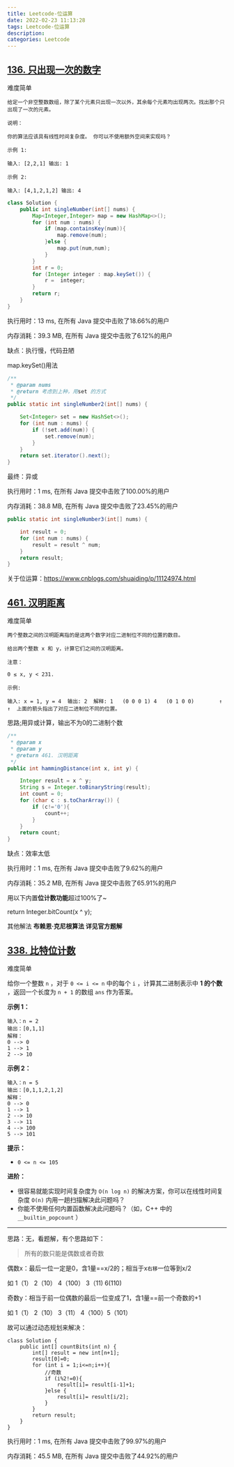 ```yaml
---
title: Leetcode-位运算
date: 2022-02-23 11:13:28
tags: Leetcode-位运算
description:
categories: Leetcode
---
```

## [136. 只出现一次的数字](https://leetcode-cn.com/problems/single-number/)

难度简单

```text
给定一个非空整数数组，除了某个元素只出现一次以外，其余每个元素均出现两次。找出那个只出现了一次的元素。

说明：

你的算法应该具有线性时间复杂度。 你可以不使用额外空间来实现吗？

示例 1:

输入: [2,2,1] 输出: 1 

示例 2:

输入: [4,1,2,1,2] 输出: 4

```



```java
class Solution {
    public int singleNumber(int[] nums) {
        Map<Integer,Integer> map = new HashMap<>();
        for (int num : nums) {
            if (map.containsKey(num)){
                map.remove(num);
            }else {
                map.put(num,num);
            }
        }
        int r = 0;
        for (Integer integer : map.keySet()) {
            r =  integer;
        }
        return r;
    }
}
```



执行用时：13 ms, 在所有 Java 提交中击败了18.66%的用户

内存消耗：39.3 MB, 在所有 Java 提交中击败了6.12%的用户



缺点：执行慢，代码丑陋

map.keySet()用法

```java
/**
 * @param nums
 * @return 考虑到上种，用set 的方式
 */
public static int singleNumber2(int[] nums) {

    Set<Integer> set = new HashSet<>();
    for (int num : nums) {
        if (!set.add(num)) {
            set.remove(num);
        }
    }
    return set.iterator().next();
}
```



最终：异或

执行用时：1 ms, 在所有 Java 提交中击败了100.00%的用户

内存消耗：38.8 MB, 在所有 Java 提交中击败了23.45%的用户

```java
public static int singleNumber3(int[] nums) {

    int result = 0;
    for (int num : nums) {
        result = result ^ num;
    }
    return result;
}
```



关于位运算：https://www.cnblogs.com/shuaiding/p/11124974.html





## [461. 汉明距离](https://leetcode-cn.com/problems/hamming-distance/)

难度简单

```text
两个整数之间的汉明距离指的是这两个数字对应二进制位不同的位置的数目。

给出两个整数 x 和 y，计算它们之间的汉明距离。

注意：

0 ≤ x, y < 231.

示例:

输入: x = 1, y = 4  输出: 2  解释: 1   (0 0 0 1) 4   (0 1 0 0)        ↑   ↑  上面的箭头指出了对应二进制位不同的位置。

```



思路;用异或计算，输出不为0的二进制个数

```java
/**
 * @param x
 * @param y
 * @return 461. 汉明距离
 */
public int hammingDistance(int x, int y) {

    Integer result = x ^ y;
    String s = Integer.toBinaryString(result);
    int count = 0;
    for (char c : s.toCharArray()) {
        if (c!='0'){
            count++;
        }
    }
    return count;
}
```



缺点：效率太低



执行用时：1 ms, 在所有 Java 提交中击败了9.62%的用户

内存消耗：35.2 MB, 在所有 Java 提交中击败了65.91%的用户



用以下内置**位计数功能**超过100%了~

return Integer.bitCount(x ^ y); 



其他解法 **布赖恩·克尼根算法 详见官方题解**



## [338. 比特位计数](https://leetcode-cn.com/problems/counting-bits/)

难度简单

给你一个整数 `n` ，对于 `0 <= i <= n` 中的每个 `i` ，计算其二进制表示中 **1 的个数** ，返回一个长度为 `n + 1` 的数组 `ans` 作为答案。

 

**示例 1：**

```text
输入：n = 2
输出：[0,1,1]
解释：
0 --> 0
1 --> 1
2 --> 10
```

**示例 2：**

```text
输入：n = 5
输出：[0,1,1,2,1,2]
解释：
0 --> 0
1 --> 1
2 --> 10
3 --> 11
4 --> 100
5 --> 101
```

 

**提示：**

- `0 <= n <= 105`

 

**进阶：**

- 很容易就能实现时间复杂度为 `O(n log n)` 的解决方案，你可以在线性时间复杂度 `O(n)` 内用一趟扫描解决此问题吗？
- 你能不使用任何内置函数解决此问题吗？（如，C++ 中的 `__builtin_popcount` ）

---

思路：无，看题解，有个思路如下：

> 所有的数只能是偶数或者奇数

偶数x：最后一位一定是0，含1量==x/2的；相当于x`右移`一位等到x/2

如 1（1） 2（10）  4（100） 3（11) 6(110)

奇数y：相当于前一位偶数的最后一位变成了1，含1量==前一个奇数的+1

如 1（1） 2（10）  3（11）  4（100）5（101）

故可以通过动态规划来解决：

```
class Solution {
    public int[] countBits(int n) {
        int[] result = new int[n+1];
        result[0]=0;
        for (int i = 1;i<=n;i++){
            //奇数
            if (i%2!=0){
                result[i]= result[i-1]+1;
            }else {
                result[i]= result[i/2];
            }
        }
        return result;
    }
}
```

执行用时：1 ms, 在所有 Java 提交中击败了99.97%的用户

内存消耗：45.5 MB, 在所有 Java 提交中击败了44.92%的用户